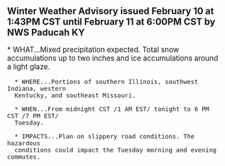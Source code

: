 <p>
   <h2>Winter Weather Advisory issued February 10 at 1:43PM CST until February 11 at 6:00PM CST by NWS Paducah KY</h2>
   <div style="font-size:120%">* WHAT...Mixed precipitation expected. Total snow accumulations up
      to two inches and ice accumulations around a light glaze.
      
      * WHERE...Portions of southern Illinois, southwest Indiana, western
      Kentucky, and southeast Missouri.
      
      * WHEN...From midnight CST /1 AM EST/ tonight to 6 PM CST /7 PM EST/
      Tuesday.
      
      * IMPACTS...Plan on slippery road conditions. The hazardous
      conditions could impact the Tuesday morning and evening commutes.
   </div>
</p>
